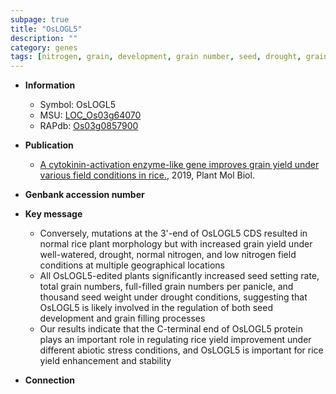 ```yaml
---
subpage: true
title: "OsLOGL5"
description: ""
category: genes
tags: [nitrogen, grain, development, grain number, seed, drought, grain yield, yield, abiotic stress, stress, biotic stress, seed weight, grain filling, seed development]
---
```


* **Information**  
    + Symbol: OsLOGL5  
    + MSU: [LOC_Os03g64070](http://rice.plantbiology.msu.edu/cgi-bin/ORF_infopage.cgi?orf=LOC_Os03g64070)  
    + RAPdb: [Os03g0857900](http://rapdb.dna.affrc.go.jp/viewer/gbrowse_details/irgsp1?name=Os03g0857900)  

* **Publication**  
    + [A cytokinin-activation enzyme-like gene improves grain yield under various field conditions in rice.](http://www.ncbi.nlm.nih.gov/pubmed?term=A+cytokinin-activation+enzyme-like+gene+improves+grain+yield+under+various+field+conditions+in+rice.%5BTitle%5D), 2019, Plant Mol Biol.

* **Genbank accession number**  

* **Key message**  
    + Conversely, mutations at the 3'-end of OsLOGL5 CDS resulted in normal rice plant morphology but with increased grain yield under well-watered, drought, normal nitrogen, and low nitrogen field conditions at multiple geographical locations
    + All OsLOGL5-edited plants significantly increased seed setting rate, total grain numbers, full-filled grain numbers per panicle, and thousand seed weight under drought conditions, suggesting that OsLOGL5 is likely involved in the regulation of both seed development and grain filling processes
    + Our results indicate that the C-terminal end of OsLOGL5 protein plays an important role in regulating rice yield improvement under different abiotic stress conditions, and OsLOGL5 is important for rice yield enhancement and stability

* **Connection**  



